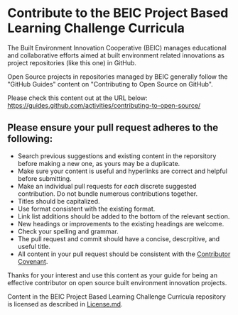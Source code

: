# Contribute to the BEIC Project Based Learning Challenge Curricula

The Built Environment Innovation Cooperative (BEIC) manages educational and collaborative efforts aimed at built environment related innovations as project repositories (like this one) in GitHub. 

Open Source projects in repositories managed by BEIC generally follow the "GitHub Guides" content on "Contributing to Open Source on GitHub".

Please check this content out at the URL below:
https://guides.github.com/activities/contributing-to-open-source/

## Please ensure your pull request adheres to the following:

* Search previous suggestions and existing content in the reporsitory before making a new one, as yours may be a duplicate.
* Make sure your content is useful and hyperlinks are correct and helpful before submitting.
* Make an individual pull requests for *each* discrete suggested contribution.  Do not bundle numerous contributions together.
* Titles should be capitalized.
* Use format consistent with the existing format.
* Link list additions should be added to the bottom of the relevant section.
* New headings or improvements to the existing headings are welcome.
* Check your spelling and grammar.
* The pull request and commit should have a concise, descrpitive, and useful title.
* All content in your pull request should be consistent with the [Contributor Covenant](https://www.contributor-covenant.org/version/1/4/code-of-conduct.html).  

Thanks for your interest and use this content as your guide for being an effective contributor on open source built environment innovation projects.

Content in the BEIC Project Based Learning Challenge Curricula repository is licensed as described in [License.md](https://github.com/BEICBIM/BEICPBLChallenge/blob/master/License.md).
